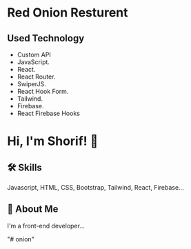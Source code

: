 # Red Onion Resturent
## Used Technology

- Custom API
- JavaScript.
- React.
- React Router.
- SwiperJS.
- React Hook Form.
- Tailwind.
- Firebase.
- React Firebase Hooks


# Hi, I'm Shorif! 👋


## 🛠 Skills
Javascript, HTML, CSS, Bootstrap, Tailwind, React, Firebase...


## 🚀 About Me
I'm a front-end developer...

"# onion" 
